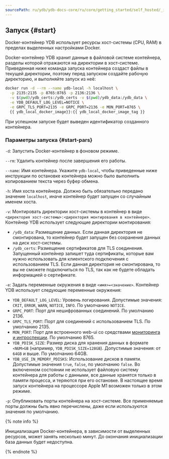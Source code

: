 ```yaml
---
sourcePath: ru/ydb/ydb-docs-core/ru/core/getting_started/self_hosted/_includes/ydb_docker/03_start.md
---
```

## Запуск {#start}

Docker-контейнер YDB использует ресурсы хост-системы (CPU, RAM) в пределах выделенных настройками Docker.

Docker-контейнер YDB хранит данные в файловой системе контейнера, разделы которой отражаются на директории в хост-системе. Приведенная ниже команда запуска контейнера создаст файлы в текущей директории, поэтому перед запуском создайте рабочую директорию, и выполняйте запуск из неё:

```bash
docker run -d --rm --name ydb-local -h localhost \
  -p 2135:2135 -p 8765:8765 -p 2136:2136 \
  -v $(pwd)/ydb_certs:/ydb_certs -v $(pwd)/ydb_data:/ydb_data \
  -e YDB_DEFAULT_LOG_LEVEL=NOTICE \
  -e GRPC_TLS_PORT=2135 -e GRPC_PORT=2136 -e MON_PORT=8765 \
  {{ ydb_local_docker_image}}:{{ ydb_local_docker_image_tag }}
```

При успешном запуске будет выведен идентификатор созданного контейнера.

### Параметры запуска {#start-pars}

`-d`: Запустить Docker-контейнер в фоновом режиме.

`--rm`: Удалить контейнер после завершения его работы.

`--name`: Имя контейнера. Укажите `ydb-local`, чтобы приведенные ниже инструкции по остановке контейнера можно было выполнить копированием текста через буфер обмена.

`-h`: Имя хоста контейнера. Должно быть обязательно передано значение `localhost`, иначе контейнер будет запущен со случайным именем хоста.

`-v`: Монтировать директории хост-системы в контейнер в виде `<директория хост-системы>:<директория монтирования в контейнере>`. Контейнер YDB использует следующие директории монтирования:
- `/ydb_data`: Размещение данных. Если данная директория не смонтирована, то контейнер будет запущен без сохранения данных на диск хост-системы.
- `/ydb_certs`: Размещение сертификатов для TLS соединения. Запущенный контейнер запишет туда сертификаты, которые вам нужно использовать для клиентского подключения с использованием TLS. Если данная директория не смонтирована, то вы не сможете подключиться по TLS, так как не будете обладать информацией о сертификате. 

`-e`: Задать переменные окружения в виде `<имя>=<значение>`. Контейнер YDB использует следующие переменные окружения:
- `YDB_DEFAULT_LOG_LEVEL`: Уровень логирования. Допустимые значения: `CRIT`, `ERROR`, `WARN`, `NOTICE`, `INFO`. По умолчанию `NOTICE`.
- `GRPC_PORT`: Порт для нешифрованных соединений. По умолчанию 2136.
- `GRPC_TLS_PORT`: Порт для соединений с использованием TLS. По умолчанию 2135.
- `MON_PORT`: Порт для встроенного web-ui со средствами [мониторинга и интроспекции](../../../../maintenance/embedded_monitoring/ydb_monitoring.md). По умолчанию 8765.
- `YDB_PDISK_SIZE`: Размер диска для хранения данных в формате `<NUM>GB` (например, `YDB_PDISK_SIZE=128GB`). Допустимые значения: от `64GB` и выше. По умолчанию 64GB.
- `YDB_USE_IN_MEMORY_PDISKS`: Использование дисков в памяти. Допустимые значения `true`, `false`, по умолчанию `false`. Во включенном состоянии не использует файловую систему контейнера для работы с данными, все данные хранятся только в памяти процесса, и теряются при его остановке. В настоящее время запуск контейнера на процессоре Apple M1 возможен только в этом режиме.

`-p`: Опубликовать порты контейнера на хост-системе. Все применяемые порты должны быть явно перечислены, даже если используются значения по умолчанию.

{% note info %}

Инициализация Docker-контейнера, в зависимости от выделенных ресурсов, может занять несколько минут. До окончания инициализации база данных будет недоступна.

{% endnote %}

